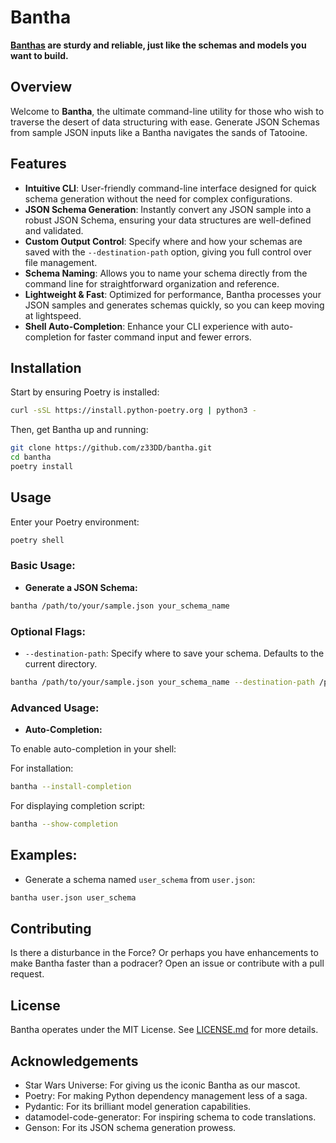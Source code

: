 # Bantha

**[Banthas](https://starwars.fandom.com/wiki/Bantha) are sturdy and reliable, just like the schemas and models you want to build.**

## Overview

Welcome to **Bantha**, the ultimate command-line utility for those who wish to traverse the desert of data structuring with ease. Generate JSON Schemas from sample JSON inputs like a Bantha navigates the sands of Tatooine.

## Features

- **Intuitive CLI**: User-friendly command-line interface designed for quick schema generation without the need for complex configurations.  
- **JSON Schema Generation**: Instantly convert any JSON sample into a robust JSON Schema, ensuring your data structures are well-defined and validated.
- **Custom Output Control**: Specify where and how your schemas are saved with the `--destination-path` option, giving you full control over file management.
- **Schema Naming**: Allows you to name your schema directly from the command line for straightforward organization and reference.
- **Lightweight & Fast**: Optimized for performance, Bantha processes your JSON samples and generates schemas quickly, so you can keep moving at lightspeed.
- **Shell Auto-Completion**: Enhance your CLI experience with auto-completion for faster command input and fewer errors.

## Installation

Start by ensuring Poetry is installed:

```bash
curl -sSL https://install.python-poetry.org | python3 -
```

Then, get Bantha up and running:

```bash
git clone https://github.com/z33DD/bantha.git
cd bantha
poetry install
```

## Usage

Enter your Poetry environment:

```bash
poetry shell
```

### Basic Usage:

- **Generate a JSON Schema:**

```bash
bantha /path/to/your/sample.json your_schema_name
```

### Optional Flags:

- `--destination-path`: Specify where to save your schema. Defaults to the current directory.

```bash
bantha /path/to/your/sample.json your_schema_name --destination-path /path/to/destination/
```

### Advanced Usage:

- **Auto-Completion:**

To enable auto-completion in your shell:

For installation:
```bash
bantha --install-completion
```

For displaying completion script:
```bash
bantha --show-completion
```

## Examples:

- Generate a schema named `user_schema` from `user.json`:

```bash
bantha user.json user_schema
```

## Contributing

Is there a disturbance in the Force? Or perhaps you have enhancements to make Bantha faster than a podracer? Open an issue or contribute with a pull request.


## License

Bantha operates under the MIT License. See [LICENSE.md](LICENSE.md) for more details.

## Acknowledgements
- Star Wars Universe: For giving us the iconic Bantha as our mascot.
- Poetry: For making Python dependency management less of a saga.
- Pydantic: For its brilliant model generation capabilities.
- datamodel-code-generator: For inspiring schema to code translations.
- Genson: For its JSON schema generation prowess.
